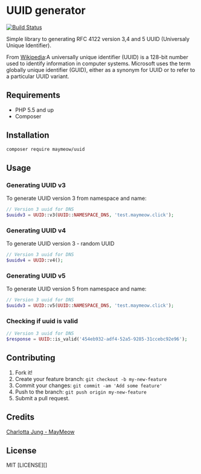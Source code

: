 # UUID generator

[![Build Status](https://travis-ci.org/MayMeow/uuid.svg?branch=master)](https://travis-ci.org/MayMeow/uuid)

Simple library to generating RFC 4122 version 3,4 and 5 UUID (Universaly Unique Identifier).

From [Wikipedia](https://en.wikipedia.org/wiki/Universally_unique_identifier):A universally unique identifier (UUID) is a 128-bit number used to identify information in computer systems. Microsoft uses the term globally unique identifier (GUID), either as a synonym for UUID or to refer to a particular UUID variant.

## Requirements

* PHP 5.5 and up
* Composer

## Installation

```bash
composer require maymeow/uuid
```

## Usage

### Generating UUID v3

To generate UUID version 3 from namespace and name:

```php
// Version 3 uuid for DNS
$uuidv3 = UUID::v3(UUID::NAMESPACE_DNS, 'test.maymeow.click');
```

### Generating UUID v4

To generate UUID version 3 - random UUID

```php
// Version 3 uuid for DNS
$uuidv4 = UUID::v4();
```

### Generating UUID v5

To generate UUID version 5 from namespace and name:

```php
// Version 3 uuid for DNS
$uuidv3 = UUID::v5(UUID::NAMESPACE_DNS, 'test.maymeow.click');
```

### Checking if uuid is valid

```php
// Version 3 uuid for DNS
$response = UUID::is_valid('454eb932-adf4-52a5-9285-31ccebc92e96');
```

## Contributing

1. Fork it!
2. Create your feature branch: `git checkout -b my-new-feature`
3. Commit your changes: `git commit -am 'Add some feature'`
4. Push to the branch: `git push origin my-new-feature`
5. Submit a pull request.

## Credits

[Charlotta Jung - MayMeow](https://github.com/MayMeow)

## License

MIT [LICENSE][]